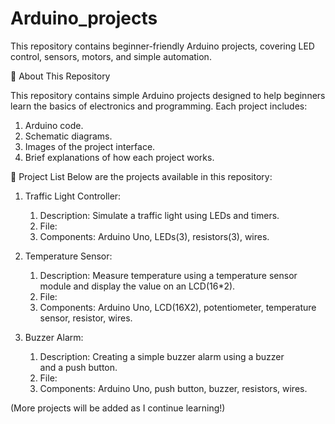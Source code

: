 # Arduino_projects
This repository contains beginner-friendly Arduino projects, covering LED control, sensors, motors, and simple automation. 

📌 About This Repository

This repository contains simple Arduino projects designed to help beginners learn the basics of electronics and programming. Each project includes:
1. Arduino code.
2. Schematic diagrams.
3. Images of the project interface.
4. Brief explanations of how each project works.

📂 Project List
Below are the projects available in this repository:

1. Traffic Light Controller:
   1. Description: Simulate a traffic light using LEDs and timers.
   2. File:
   3. Components: Arduino Uno, LEDs(3), resistors(3), wires.

2. Temperature Sensor:
   1. Description: Measure temperature using a temperature sensor module and display the value on an LCD(16*2).
   2. File:
   3. Components: Arduino Uno, LCD(16X2), potentiometer, temperature sensor, resistor, wires.

3. Buzzer Alarm:
   1. Description:  Creating a simple buzzer alarm using a buzzer and a push button.
   2. File:
   3. Components: Arduino Uno, push button, buzzer, resistors, wires.

(More projects will be added as I continue learning!)

